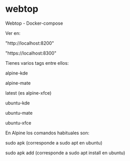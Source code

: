 # webtop
Webtop - Docker-compose  

Ver en:

"http://localhost:8200" 

"https://localhost:8300"


Tienes varios tags entre ellos:

alpine-kde

alpine-mate

latest (es alpine-xfce)

ubuntu-kde

ubuntu-mate

ubuntu-xfce

En Alpine los comandos habituales son:

sudo apk (corresponde a sudo apt en ubuntu)

sudo apk add (corresponde a sudo apt install en ubuntu)
